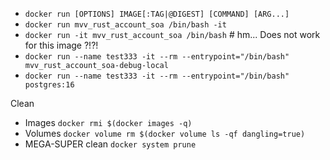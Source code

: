 

 - `docker run [OPTIONS] IMAGE[:TAG|@DIGEST] [COMMAND] [ARG...]`
 - `docker run mvv_rust_account_soa /bin/bash -it`
 - `docker run -it mvv_rust_account_soa /bin/bash` # hm... Does not work for this image ?!?!
 - `docker run --name test333 -it --rm --entrypoint="/bin/bash" mvv_rust_account_soa-debug-local`
 - `docker run --name test333 -it --rm --entrypoint="/bin/bash" postgres:16`


Clean
 - Images `docker rmi $(docker images -q)`
 - Volumes `docker volume rm $(docker volume ls -qf dangling=true)`
 - MEGA-SUPER clean `docker system prune`
